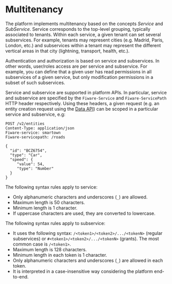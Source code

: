 # Multitenancy

The platform implements multitenancy based on the concepts *Service* and *SubService*. Service corresponds to the top-level grouping, typically associated to tenants. Within each service, a given tenant can set several subservices. For example, tenants may represent cities (e.g. Madrid, Paris, London, etc.) and subservices within a tenant may represent the different vertical areas in that city (lightning, transport, health, etc.).

Authentication and authorization is based on service and subservices. In other words, user/roles access are per service and subservice. For example, you can define that a given user has read permissions in all subservices of a given service, but only modification permissions in a subset of such subservices.

Service and subservice are supported in platform APIs. In particular, service and subservice are specified by the `Fiware-Service` and `Fiware-ServicePath` HTTP header respectively. Using these headers, a given request (e.g. an entity creation request using the [Data API](data_api.md)) can be scoped in a particular service and subservice, e.g:

    POST /v2/entities
    Content-Type: application/json
    Fiware-service: smartown
    Fiware-servicepath: /roads

    {
      "id": "BCZ6754",
      "type": "Car",
      "speed": {
         "value": 54,
         "type": "Number"
      }
    }

The following syntax rules apply to service:

* Only alphanumeric characters and underscores (`_`) are allowed.
* Maximum length is 50 characters.
* Minimum length is 1 character.
* If uppercase characters are used, they are converted to lowercase.

The following syntax rules apply to subservice:

* It uses the following syntax: `/<token1>/<token2>/.../<tokenN>` (regular subservices) or `#<token1>/<token2>/.../<tokenN>` (grants). The most common case is `/<token1>`.
* Maximum length is 128 characters.
* Minimum length in each token is 1 character.
* Only alphanumeric characters and underscores (`_`) are allowed in each token.
* It is interpreted in a case-insensitive way considering the platform end-to-end.
